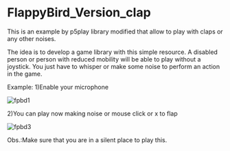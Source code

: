 # FlappyBird_Version_clap

This is an example by p5play library modified that allow to play with claps or any other noises.

The idea is to develop a game library with this simple resource. A disabled person or person with reduced mobility will be able to play without a joystick. You just have to whisper or make some noise to perform an action in the game.

Example:
1)Enable your microphone

![fpbd1](https://user-images.githubusercontent.com/16651018/33581682-f0ba59dc-d938-11e7-9f9a-f94185cc2e93.png)

2)You can play now making noise or mouse click or x to flap

![fpbd3](https://user-images.githubusercontent.com/16651018/33581882-d1a931ac-d939-11e7-96f9-2a6e65c8822c.png)

Obs.:Make sure that you are in a silent place to play this.

